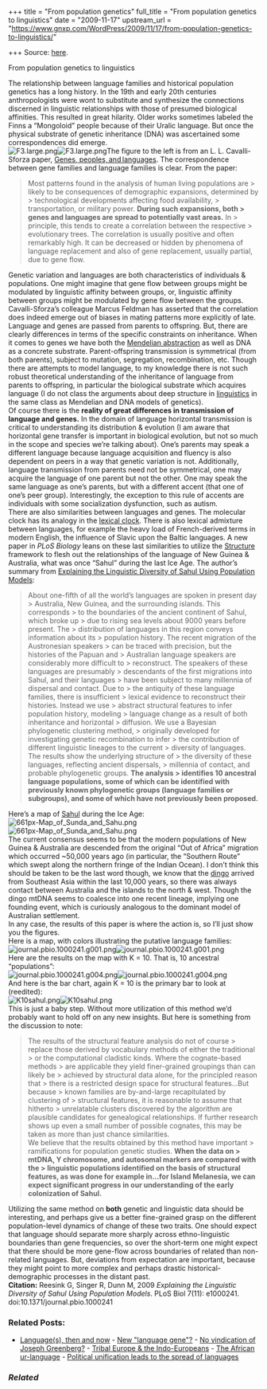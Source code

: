 +++
title = "From population genetics"
full_title = "From population genetics to linguistics"
date = "2009-11-17"
upstream_url = "https://www.gnxp.com/WordPress/2009/11/17/from-population-genetics-to-linguistics/"

+++
Source: [here](https://www.gnxp.com/WordPress/2009/11/17/from-population-genetics-to-linguistics/).

From population genetics to linguistics

The relationship between language families and historical population genetics has a long history. In the 19th and early 20th centuries anthropologists were wont to substitute and synthesize the connections discerned in linguistic relationships with those of presumed biological affinities. This resulted in great hilarity. Older works sometimes labeled the Finns a “Mongoloid” people because of their Uralic language. But once the physical substrate of genetic inheritance (DNA) was ascertained some correspondences did emerge.  
![F3.large.png](https://i0.wp.com/blogs.discovermagazine.com/gnxp/files/F3.large.png?resize=300%2C531)![F3.large.png](https://i0.wp.com/blogs.discovermagazine.com/gnxp/files/F3.large.png?resize=300%2C531)The figure to the left is from an L. L. Cavalli-Sforza paper, [Genes, peoples, and languages](http://www.pnas.org/content/94/15/7719.full). The correspondence between gene families and language families is clear. From the paper:

> Most patterns found in the analysis of human living populations are > likely to be consequences of demographic expansions, determined by > technological developments affecting food availability, > transportation, or military power. **During such expansions, both > genes and languages are spread to potentially vast areas.** In > principle, this tends to create a correlation between the respective > evolutionary trees. The correlation is usually positive and often remarkably high. It can be decreased or hidden by phenomena of language replacement and also of gene replacement, usually partial, due to gene flow.

Genetic variation and languages are both characteristics of individuals & populations. One might imagine that gene flow between groups might be modulated by linguistic affinity between groups, or, linguistic affinity between groups might be modulated by gene flow between the groups. Cavalli-Sforza’s colleague Marcus Feldman has asserted that the correlation does indeed emerge out of biases in mating patterns more explicitly of late.  
Language and genes are passed from parents to offspring. But, there are clearly differences in terms of the specific constraints on inheritance. When it comes to genes we have both the [Mendelian abstraction](https://en.wikipedia.org/wiki/Mendelian_inheritance) as well as DNA as a concrete substrate. Parent-offspring transmission is symmetrical (from both parents), subject to mutation, segregation, recombination, etc. Though there are attempts to model language, to my knowledge there is not such robust theoretical understanding of the inheritance of language from parents to offspring, in particular the biological substrate which acquires language (I do not class the arguments about deep structure in [linguistics](https://en.wikipedia.org/wiki/Noam_Chomsky#Contributions_to_linguistics) in the same class as Mendelian and DNA models of genetics).  
Of course there is the **reality of great differences in transmission of language and genes.** In the domain of language horizontal transmission is critical to understanding its distribution & evolution (I am aware that horizontal gene transfer is important in biological evolution, but not so much in the scope and species we’re talking about). One’s parents may speak a different language because language acquisition and fluency is also dependent on peers in a way that genetic variation is not. Additionally, language transmission from parents need not be symmetrical, one may acquire the language of one parent but not the other. One may speak the same language as one’s parents, but with a different accent (that one of one’s peer group). Interestingly, the exception to this rule of accents are individuals with some socialization dysfunction, such as autism.  
There are also similarities between languages and genes. The molecular clock has its analogy in the [lexical clock](http://www.cs.rice.edu/~nakhleh/Papers/UCSB09.pdf). There is also lexical admixture between languages, for example the heavy load of French-derived terms in modern English, the influence of Slavic upon the Baltic languages. A new paper in *PLoS Biology* leans on these last similarities to utilize the [Structure](http://pritch.bsd.uchicago.edu/software.html) framework to flesh out the relationships of the language of New Guinea & Australia, what was once “Sahul” during the last Ice Age. The author’s summary from [Explaining the Linguistic Diversity of Sahul Using Population Models](http://www.plosbiology.org/article/info:doi/10.1371/journal.pbio.1000241):

> About one-fifth of all the world’s languages are spoken in present day > Australia, New Guinea, and the surrounding islands. This corresponds > to the boundaries of the ancient continent of Sahul, which broke up > due to rising sea levels about 9000 years before present. The > distribution of languages in this region conveys information about its > population history. The recent migration of the Austronesian speakers > can be traced with precision, but the histories of the Papuan and > Australian language speakers are considerably more difficult to > reconstruct. The speakers of these languages are presumably > descendants of the first migrations into Sahul, and their languages > have been subject to many millennia of dispersal and contact. Due to > the antiquity of these language families, there is insufficient > lexical evidence to reconstruct their histories. Instead we use > abstract structural features to infer population history, modeling > language change as a result of both inheritance and horizontal > diffusion. We use a Bayesian phylogenetic clustering method, > originally developed for investigating genetic recombination to infer > the contribution of different linguistic lineages to the current > diversity of languages. The results show the underlying structure of > the diversity of these languages, reflecting ancient dispersals, > millennia of contact, and probable phylogenetic groups. **The analysis > identifies 10 ancestral language populations, some of which can be identified with previously known phylogenetic groups (language families or subgroups), and some of which have not previously been proposed.**

Here’s a map of [Sahul](https://en.wikipedia.org/wiki/Sahul_Shelf) during the Ice Age:  
![661px-Map_of_Sunda_and_Sahu.png](https://i0.wp.com/blogs.discovermagazine.com/gnxp/files/661px-Map_of_Sunda_and_Sahu.png?resize=500%2C453)![661px-Map_of_Sunda_and_Sahu.png](https://i0.wp.com/blogs.discovermagazine.com/gnxp/files/661px-Map_of_Sunda_and_Sahu.png?resize=500%2C453)  
The current consensus seems to be that the modern populations of New Guinea & Australia are descended from the original “Out of Africa” migration which occurred \~50,000 years ago (in particular, the “Southern Route” which swept along the northern fringe of the Indian Ocean). I don’t think this should be taken to be the last word though, we know that the [dingo](https://en.wikipedia.org/wiki/Dingo) arrived from Southeast Asia within the last 10,000 years, so there was always contact between Australia and the islands to the north & west. Though the dingo mtDNA seems to coalesce into one recent lineage, implying one founding event, which is curiously analogous to the dominant model of Australian settlement.  
In any case, the results of this paper is where the action is, so I’ll just show you the figures.  
Here is a map, with colors illustrating the putative language families:  
![journal.pbio.1000241.g001.png](https://i0.wp.com/blogs.discovermagazine.com/gnxp/files/journal.pbio.1000241.g001.png?resize=500%2C517)![journal.pbio.1000241.g001.png](https://i0.wp.com/blogs.discovermagazine.com/gnxp/files/journal.pbio.1000241.g001.png?resize=500%2C517)  
Here are the results on the map with K = 10. That is, 10 ancestral “populations”:  
![journal.pbio.1000241.g004.png](https://i0.wp.com/blogs.discovermagazine.com/gnxp/files/journal.pbio.1000241.g004.png?resize=500%2C515)![journal.pbio.1000241.g004.png](https://i0.wp.com/blogs.discovermagazine.com/gnxp/files/journal.pbio.1000241.g004.png?resize=500%2C515)  
And here is the bar chart, again K = 10 is the primary bar to look at (reedited):  
![K10sahul.png](https://i0.wp.com/blogs.discovermagazine.com/gnxp/files/K10sahul.png?resize=500%2C1169)![K10sahul.png](https://i0.wp.com/blogs.discovermagazine.com/gnxp/files/K10sahul.png?resize=500%2C1169)  
This is just a baby step. Without more utilization of this method we’d probably want to hold off on any new insights. But here is something from the discussion to note:

> The results of the structural feature analysis do not of course > replace those derived by vocabulary methods of either the traditional > or the computational cladistic kinds. Where the cognate-based methods > are applicable they yield finer-grained groupings than can likely be > achieved by structural data alone, for the principled reason that > there is a restricted design space for structural features…But because > known families are by-and-large recapitulated by clustering of > structural features, it is reasonable to assume that hitherto > unrelatable clusters discovered by the algorithm are plausible candidates for genealogical relationships. If further research shows up even a small number of possible cognates, this may be taken as more than just chance similarities.  
> We believe that the results obtained by this method have important > ramifications for population genetic studies. **When the data on > mtDNA, Y chromosome, and autosomal markers are compared with the > linguistic populations identified on the basis of structural features, as was done for example in…for Island Melanesia, we can expect significant progress in our understanding of the early colonization of Sahul.**

Utilizing the same method on **both** genetic and linguistic data should be interesting, and perhaps give us a better fine-grained grasp on the different population-level dynamics of change of these two traits. One should expect that language should separate more sharply across ethno-linguistic boundaries than gene frequencies, so over the short-term one might expect that there should be more gene-flow across boundaries of related than non-related languages. But, deviations from expectation are important, because they might point to more complex and perhaps drastic historical-demographic processes in the distant past.  
**Citation:** Reesink G, Singer R, Dunn M, 2009 *Explaining the Linguistic Diversity of Sahul Using Population Models*. PLoS Biol 7(11): e1000241. doi:10.1371/journal.pbio.1000241

### Related Posts:

- [Language(s), then and
  now](https://www.gnxp.com/WordPress/2009/10/20/language-s-then-and-now/) - [New "language
  gene"?](https://www.gnxp.com/WordPress/2009/08/31/new-language-gene/) - [No vindication of Joseph
  Greenberg?](https://www.gnxp.com/WordPress/2012/07/25/no-vindication-of-joseph-greenberg/) - [Tribal Europe & the
  Indo-Europeans](https://www.gnxp.com/WordPress/2009/01/08/tribal-europe-the-indo-europeans/) - [The African
  ur-language](https://www.gnxp.com/WordPress/2011/04/14/the-african-ur-language/) - [Political unification leads to the spread of
  languages](https://www.gnxp.com/WordPress/2009/04/21/political-unification-leads-to-the-spread-of-languages/)

### *Related*

[](https://www.addtoany.com/add_to/facebook?linkurl=https%3A%2F%2Fwww.gnxp.com%2FWordPress%2F2009%2F11%2F17%2Ffrom-population-genetics-to-linguistics%2F&linkname=From%20population%20genetics%20to%20linguistics "Facebook")[](https://www.addtoany.com/add_to/twitter?linkurl=https%3A%2F%2Fwww.gnxp.com%2FWordPress%2F2009%2F11%2F17%2Ffrom-population-genetics-to-linguistics%2F&linkname=From%20population%20genetics%20to%20linguistics "Twitter")[](https://www.addtoany.com/add_to/email?linkurl=https%3A%2F%2Fwww.gnxp.com%2FWordPress%2F2009%2F11%2F17%2Ffrom-population-genetics-to-linguistics%2F&linkname=From%20population%20genetics%20to%20linguistics "Email")[](https://www.addtoany.com/share)
